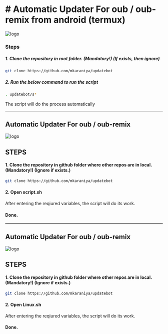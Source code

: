 # # Automatic Updater For oub / oub-remix from android (termux)


![logo](https://telegra.ph/file/5d7ae2ff8065f57ee5e4b.jpg)



### Steps

##### 1. Clone the repository in root folder. (Mandatory!) (If exists, then ignore)

```bash
git clone https://github.com/mkaraniya/updatebot
```

##### 2. Run the below command to run the script

```bash
. updatebot/s*
```

The script will do the process automatically

------------------------------------------------------------------------------------------------------

## Automatic Updater For oub / oub-remix 

![logo](https://telegra.ph/file/54e66c33f8c0e2f215f3a.jpg)

## STEPS

#### 1. Clone the repository in github folder where other repos are in local. (Mandatory!) (Ignore if exists.)

```bash
git clone https://github.com/mkaraniya/updatebot
```

#### 2. Open script.sh
After entering the reqiured variables, the script will do its work.

#### Done.

------------------------------------------------------------------------------------------------------

## Automatic Updater For oub / oub-remix 

![logo](https://telegra.ph/file/Linux-10-12.jpg)

## STEPS

#### 1. Clone the repository in github folder where other repos are in local. (Mandatory!) (Ignore if exists.)

```bash
git clone https://github.com/mkaraniya/updatebot
```

#### 2. Open Linux.sh
After entering the reqiured variables, the script will do its work.

#### Done.
